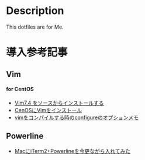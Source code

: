 # Description
This dotfiles are for Me.

# 導入参考記事
## Vim
#### for CentOS
- [Vim7.4 をソースからインストールする](http://blog.tokoyax.com/entry/vim/vim74-install)
- [CenOSにVimをインストール](http://qiita.com/rkaneko/items/fbba826efa2dfc8d0905)
- [vimをコンパイルする時のconfigureのオプションメモ](http://qiita.com/yamagen0915/items/13aef20b11d6c497782d)

## Powerline
- [MacにiTerm2+Powerlineを今更ながら入れてみた](http://blog.pg1x.com/entry/2014/08/10/025902-mac-iterm2-and-powerline)
